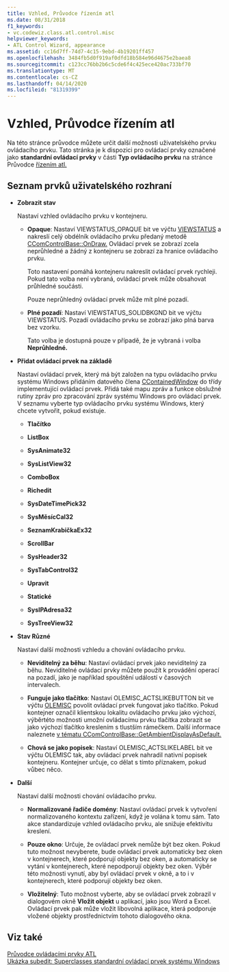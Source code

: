 ```yaml
---
title: Vzhled, Průvodce řízením atl
ms.date: 08/31/2018
f1_keywords:
- vc.codewiz.class.atl.control.misc
helpviewer_keywords:
- ATL Control Wizard, appearance
ms.assetid: cc16d7ff-74d7-4c15-9ebd-4b19201ff457
ms.openlocfilehash: 3484fb5d0f919af0dfd18b584e96d4675e2baea8
ms.sourcegitcommit: c123cc76bb2b6c5cde6f4c425ece420ac733bf70
ms.translationtype: MT
ms.contentlocale: cs-CZ
ms.lasthandoff: 04/14/2020
ms.locfileid: "81319399"
---
```

# <a name="appearance-atl-control-wizard"></a>Vzhled, Průvodce řízením atl

Na této stránce průvodce můžete určit další možnosti uživatelského prvku ovládacího prvku. Tato stránka je k dispozici pro ovládací prvky označené jako **standardní ovládací prvky** v části **Typ ovládacího prvku** na stránce Průvodce [řízením atl.](../../atl/reference/options-atl-control-wizard.md)

## <a name="uielement-list"></a>Seznam prvků uživatelského rozhraní

- **Zobrazit stav**

   Nastaví vzhled ovládacího prvku v kontejneru.

  - **Opaque**: Nastaví VIEWSTATUS_OPAQUE bit ve výčtu [VIEWSTATUS](/windows/win32/api/ocidl/ne-ocidl-viewstatus) a nakreslí celý obdélník ovládacího prvku předaný metodě [CComControlBase::OnDraw.](../../atl/reference/ccomcontrolbase-class.md#ondraw) Ovládací prvek se zobrazí zcela neprůhledné a žádný z kontejneru se zobrazí za hranice ovládacího prvku.

      Toto nastavení pomáhá kontejneru nakreslit ovládací prvek rychleji. Pokud tato volba není vybraná, ovládací prvek může obsahovat průhledné součásti.

      Pouze neprůhledný ovládací prvek může mít plné pozadí.

  - **Plné pozadí**: Nastaví VIEWSTATUS_SOLIDBKGND bit ve výčtu VIEWSTATUS. Pozadí ovládacího prvku se zobrazí jako plná barva bez vzorku.

      Tato volba je dostupná pouze v případě, že je vybraná i volba **Neprůhledné.**

- **Přidat ovládací prvek na základě**

   Nastaví ovládací prvek, který má být založen na typu ovládacího prvku systému Windows přidáním datového člena [CContainedWindow](ccontainedwindowt-class.md) do třídy implementující ovládací prvek. Přidá také mapu zpráv a funkce obslužné rutiny zpráv pro zpracování zpráv systému Windows pro ovládací prvek. V seznamu vyberte typ ovládacího prvku systému Windows, který chcete vytvořit, pokud existuje.

  - **Tlačítko**

  - **ListBox**

  - **SysAnimate32**

  - **SysListView32**

  - **ComboBox**

  - **Richedit**

  - **SysDateTimePick32**

  - **SysMěsícCal32**

  - **SeznamKrabičkaEx32**

  - **ScrollBar**

  - **SysHeader32**

  - **SysTabControl32**

  - **Upravit**

  - **Statické**

  - **SysIPAdresa32**

  - **SysTreeView32**

- **Stav Různé**

   Nastaví další možnosti vzhledu a chování ovládacího prvku.

  - **Neviditelný za běhu**: Nastaví ovládací prvek jako neviditelný za běhu. Neviditelné ovládací prvky můžete použít k provádění operací na pozadí, jako je například spouštění událostí v časových intervalech.

  - **Funguje jako tlačítko**: Nastaví OLEMISC_ACTSLIKEBUTTON bit ve výčtu [OLEMISC](/windows/win32/api/oleidl/ne-oleidl-olemisc) povolit ovládací prvek fungovat jako tlačítko. Pokud kontejner označil klientskou lokalitu ovládacího prvku jako výchozí, výběrtéto možnosti umožní ovládacímu prvku tlačítka zobrazit se jako výchozí tlačítko kreslením s tlustším rámečkem. Další informace naleznete [v tématu CComControlBase::GetAmbientDisplayAsDefault.](../../atl/reference/ccomcontrolbase-class.md#getambientdisplayasdefault)

  - **Chová se jako popisek**: Nastaví OLEMISC_ACTSLIKELABEL bit ve výčtu OLEMISC tak, aby ovládací prvek nahradil nativní popisek kontejneru. Kontejner určuje, co dělat s tímto příznakem, pokud vůbec něco.

- **Další**

   Nastaví další možnosti chování ovládacího prvku.

  - **Normalizované řadiče domény**: Nastaví ovládací prvek k vytvoření normalizovaného kontextu zařízení, když je volána k tomu sám. Tato akce standardizuje vzhled ovládacího prvku, ale snižuje efektivitu kreslení.

  - **Pouze okno**: Určuje, že ovládací prvek nemůže být bez oken. Pokud tuto možnost nevyberete, bude ovládací prvek automaticky bez oken v kontejnerech, které podporují objekty bez oken, a automaticky se vytání v kontejnerech, které nepodporují objekty bez oken. Výběr této možnosti vynutí, aby byl ovládací prvek v okně, a to i v kontejnerech, které podporují objekty bez oken.

  - **Vložitelný**: Tuto možnost vyberte, aby se ovládací prvek zobrazil v dialogovém okně **Vložit objekt** u aplikací, jako jsou Word a Excel. Ovládací prvek pak může vložit libovolná aplikace, která podporuje vložené objekty prostřednictvím tohoto dialogového okna.

## <a name="see-also"></a>Viz také

[Průvodce ovládacími prvky ATL](../../atl/reference/atl-control-wizard.md)<br/>
[Ukázka subedit: Superclasses standardní ovládací prvek systému Windows](https://github.com/Microsoft/VCSamples/tree/master/VC2008Samples/ATL/Controls/SubEdit)
